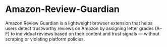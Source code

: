 # Amazon-Review-Guardian
Amazon Review Guardian is a lightweight browser extension that helps users detect trustworthy reviews on Amazon by assigning letter grades (A–F) to individual reviews based on their content and trust signals — without scraping or violating platform policies.
